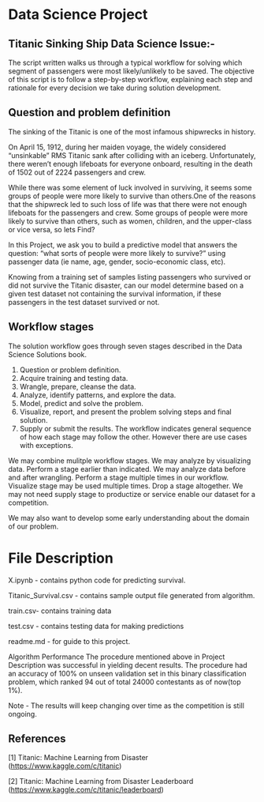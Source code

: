 # Data Science Project
## Titanic Sinking Ship Data Science Issue:-
The script written walks us through a typical workflow for solving which segment of passengers were most likely/unlikely to be saved. The objective of this script is to follow a step-by-step workflow, explaining each step and rationale for every decision we take during solution development.
## Question and problem definition
The sinking of the Titanic is one of the most infamous shipwrecks in history.

On April 15, 1912, during her maiden voyage, the widely considered “unsinkable” RMS Titanic sank after colliding with an iceberg. Unfortunately, there weren’t enough lifeboats for everyone onboard, resulting in the death of 1502 out of 2224 passengers and crew.

While there was some element of luck involved in surviving, it seems some groups of people were more likely to survive than others.One of the reasons that the shipwreck led to such loss of life was that there were not enough lifeboats for the passengers and crew.
Some groups of people were more likely to survive than others, such as women, children, and the upper-class or vice versa, so lets Find?

In this Project, we ask you to build a predictive model that answers the question: “what sorts of people were more likely to survive?” using passenger data (ie name, age, gender, socio-economic class, etc).

Knowing from a training set of samples listing passengers who survived or did not survive the Titanic disaster, can our model determine based on a given test dataset not containing the survival information, if these passengers in the test dataset survived or not.

## Workflow stages
The solution workflow goes through seven stages described in the Data Science Solutions book.

1. Question or problem definition.
2. Acquire training and testing data.
3. Wrangle, prepare, cleanse the data.
4. Analyze, identify patterns, and explore the data.
5. Model, predict and solve the problem.
6. Visualize, report, and present the problem solving steps and final solution.
7. Supply or submit the results.
The workflow indicates general sequence of how each stage may follow the other. However there are use cases with exceptions.

We may combine mulitple workflow stages. We may analyze by visualizing data.
Perform a stage earlier than indicated. We may analyze data before and after wrangling.
Perform a stage multiple times in our workflow. Visualize stage may be used multiple times.
Drop a stage altogether. We may not need supply stage to productize or service enable our dataset for a competition.

We may also want to develop some early understanding about the domain of our problem. 

# File Description
X.ipynb - contains python code for predicting survival.

Titanic_Survival.csv - contains sample output file generated from algorithm.

train.csv- contains training data

test.csv - contains testing data for making predictions

readme.md - for guide to this project.

Algorithm Performance
The procedure mentioned above in Project Description was successful in yielding decent results. The procedure had an accuracy of 100% on unseen validation set in this binary classification problem, which ranked 94 out of total 24000 contestants as of now(top 1%).

Note - The results will keep changing over time as the competition is still ongoing.

## References
[1] Titanic: Machine Learning from Disaster (https://www.kaggle.com/c/titanic)

[2] Titanic: Machine Learning from Disaster Leaderboard (https://www.kaggle.com/c/titanic/leaderboard)
